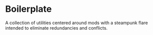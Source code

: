 Boilerplate
===========

A collection of utilities centered around mods with a steampunk flare intended to eliminate redundancies and conflicts.
